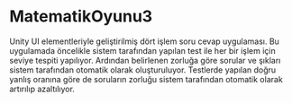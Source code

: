 # MatematikOyunu3
 Unity UI elementleriyle geliştirilmiş dört işlem soru cevap uygulaması. Bu uygulamada öncelikle sistem tarafından yapılan test ile her bir işlem için seviye tespiti yapılıyor. Ardından belirlenen zorluğa göre sorular ve şıkları sistem tarafından otomatik olarak oluşturuluyor. Testlerde yapılan doğru yanlış oranına göre de soruların zorluğu sistem tarafından otomatik olarak artırılıp azaltılıyor.
